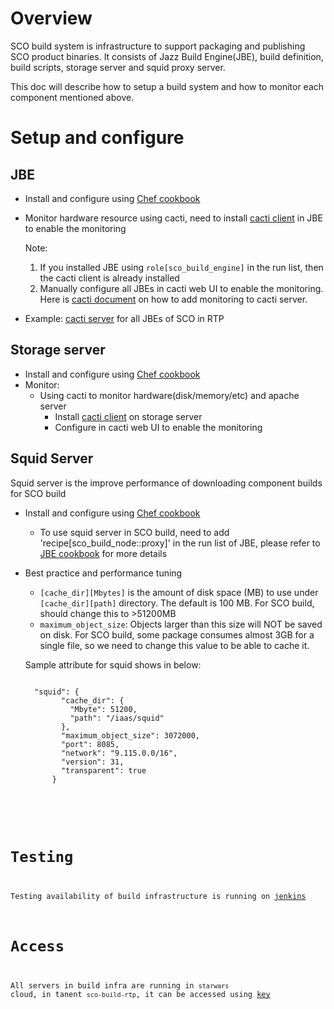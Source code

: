 <!-- title: SCO Build System -->
<!-- subtitle: Getting Started, Chef cookbooks, Get support. -->

# Overview
SCO build system is infrastructure to support packaging and publishing SCO product binaries.
It consists of Jazz Build Engine(JBE), build definition, build scripts, storage server and squid proxy server.

This doc will describe how to setup a build system and how to monitor each component mentioned above.

# Setup and configure

## JBE

+ Install and configure using [Chef cookbook](http://bejgsa.mycompany.com/projects/c/ccs-delivery/doc/chef-toolkit/sco-build-system/README.html)
+ Monitor hardware resource using cacti, need to install [cacti client](http://bejgsa.mycompany.com/projects/c/ccs-delivery/doc/html/cacti.html) in JBE to enable the monitoring

	Note: 
	
	1. If you installed JBE using `role[sco_build_engine]` in the run list, then the cacti client is already installed
	2. Manually configure all JBEs in cacti web UI to enable the monitoring. Here is [cacti document](http://www.cacti.net/documentation.php) on how to add monitoring to cacti server. 

+ Example: [cacti server](http://172.17.35.15/cacti) for all JBEs of SCO in RTP
	

## Storage server

+ Install and configure using [Chef cookbook](http://bejgsa.mycompany.com/projects/c/ccs-delivery/doc/html/storage_server.html)
+ Monitor:
	+ Using cacti to monitor hardware(disk/memory/etc) and apache server
		+ Install [cacti client](http://bejgsa.mycompany.com/projects/c/ccs-delivery/doc/html/cacti.html) on storage server
		+ Configure in cacti web UI to enable the monitoring
		
## Squid Server
	
Squid server is the improve performance of downloading component builds for SCO build

+ Install and configure using [Chef cookbook](http://bejgsa.mycompany.com/projects/c/ccs-delivery/doc/html/squid_cookbook.html)
	+ To use squid server in SCO build, need to add 'recipe[sco_build_node::proxy]' in the run list of JBE, please refer 
	to [JBE cookbook](http://bejgsa.mycompany.com/projects/c/ccs-delivery/doc/html/sco_build_node.html) for more details
+ Best practice and performance tuning
	+ `[cache_dir][Mbytes]` is the amount of disk space (MB) to use under `[cache_dir][path]` directory.  The default is 100 MB. 
	For SCO build, should change this to >51200MB
	+ `maximum_object_size`: Objects larger than this size will NOT be saved on disk. 
	For SCO build, some package consumes almost 3GB for a single file, so we need to change this value to be able to cache it.
	
	Sample attribute for squid shows in below:
	<pre><code>
	"squid": {
	      "cache_dir": {
	        "Mbyte": 51200,
	        "path": "/iaas/squid"
	      },
	      "maximum_object_size": 3072000,
	      "port": 8085,
	      "network": "9.115.0.0/16",
	      "version": 31,
	      "transparent": true
	    }

# Testing

Testing availability of build infrastructure is running on [jenkins](http://scbvt.rtp.raleigh.mycompany.com/jenkins/view/feature-tests/job/build_infra_testing/)

# Access

All servers in build infra are running in `starwars` cloud, in tanent `sco-build-rtp`, it can be accessed using [key](https://github.rtp.raleigh.mycompany.com/distillery/keys/blob/master/ssh_keys/jbe.key)
